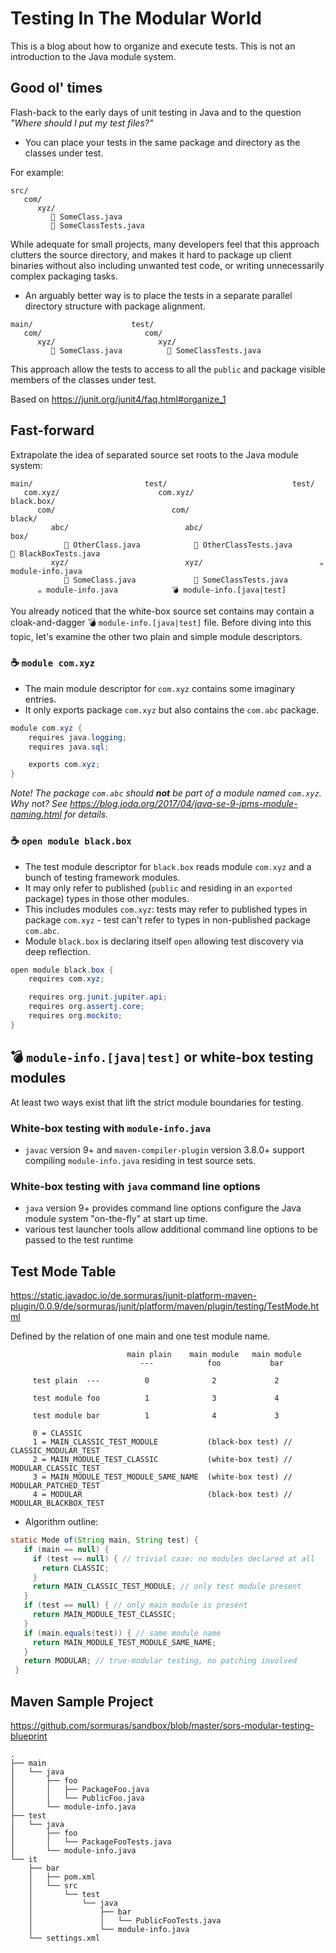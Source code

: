 # Testing In The Modular World

This is a blog about how to organize and execute tests.
This is not an introduction to the Java module system.

## Good ol' times

Flash-back to the early days of unit testing in Java and to the question _"Where should I put my test files?"_

- You can place your tests in the same package and directory as the classes under test.

For example:

```text
src/
   com/
      xyz/
         📜 SomeClass.java
         🔨 SomeClassTests.java
```

While adequate for small projects, many developers feel that this approach clutters the source directory, and makes it hard to package up client binaries without also including unwanted test code, or writing unnecessarily complex packaging tasks.

- An arguably better way is to place the tests in a separate parallel directory structure with package alignment.

```text
main/                      test/
   com/                       com/
      xyz/                       xyz/
         📜 SomeClass.java          🔨 SomeClassTests.java
```

This approach allow the tests to access to all the `public` and package visible members of the classes under test.

Based on https://junit.org/junit4/faq.html#organize_1

## Fast-forward

Extrapolate the idea of separated source set roots to the Java module system:

```text
main/                         test/                            test/
   com.xyz/                      com.xyz/                         black.box/
      com/                          com/                             black/
         abc/                          abc/                             box/
            📜 OtherClass.java            🔨 OtherClassTests.java           🔲 BlackBoxTests.java
         xyz/                          xyz/                          ☕ module-info.java
            📜 SomeClass.java             🔨 SomeClassTests.java
      ☕ module-info.java            💣 module-info.[java|test]
```

You already noticed that the white-box source set contains may contain a cloak-and-dagger 💣 `module-info.[java|test]` file.
Before diving into this topic, let's examine the other two plain and simple module descriptors.

### ☕ `module com.xyz`

- The main module descriptor for `com.xyz` contains some imaginary entries.
- It only exports package `com.xyz` but also contains the `com.abc` package.

```java
module com.xyz {
    requires java.logging;
    requires java.sql;

    exports com.xyz;
}
```
_Note! The package `com.abc` should **not** be part of a module named `com.xyz`. Why not? See https://blog.joda.org/2017/04/java-se-9-jpms-module-naming.html for details._

### ☕ `open module black.box`

- The test module descriptor for `black.box` reads module `com.xyz` and a bunch of testing framework modules.
- It may only refer to published (`public` and residing in an `exported` package) types in those other modules.
- This includes modules `com.xyz`: tests may refer to published types in package `com.xyz` - test can't refer to types in non-published package `com.abc`.
- Module `black.box` is declaring itself `open` allowing test discovery via deep reflection.

```java
open module black.box {
    requires com.xyz;

    requires org.junit.jupiter.api;
    requires org.assertj.core;
    requires org.mockito;
}
```


## 💣 `module-info.[java|test]` or white-box testing modules

At least two ways exist that lift the strict module boundaries for testing.

### White-box testing with `module-info.java`

- `javac` version 9+ and `maven-compiler-plugin` version 3.8.0+ support compiling `module-info.java` residing in test source sets.

### White-box testing with `java` command line options

- `java` version 9+ provides command line options configure the Java module system "on-the-fly" at start up time.
- various test launcher tools allow additional command line options to be passed to the test runtime


## Test Mode Table

https://static.javadoc.io/de.sormuras/junit-platform-maven-plugin/0.0.9/de/sormuras/junit/platform/maven/plugin/testing/TestMode.html

Defined by the relation of one main and one test module name.

```text
                          main plain    main module   main module
                             ---            foo           bar

     test plain  ---          0              2             2

     test module foo          1              3             4

     test module bar          1              4             3

     0 = CLASSIC
     1 = MAIN_CLASSIC_TEST_MODULE           (black-box test) // CLASSIC_MODULAR_TEST
     2 = MAIN_MODULE_TEST_CLASSIC           (white-box test) // MODULAR_CLASSIC_TEST
     3 = MAIN_MODULE_TEST_MODULE_SAME_NAME  (white-box test) // MODULAR_PATCHED_TEST
     4 = MODULAR                            (black-box test) // MODULAR_BLACKBOX_TEST
```

- Algorithm outline:

```java
static Mode of(String main, String test) { 
   if (main == null) { 
     if (test == null) { // trivial case: no modules declared at all 
       return CLASSIC; 
     } 
     return MAIN_CLASSIC_TEST_MODULE; // only test module present 
   } 
   if (test == null) { // only main module is present 
     return MAIN_MODULE_TEST_CLASSIC; 
   } 
   if (main.equals(test)) { // same module name 
     return MAIN_MODULE_TEST_MODULE_SAME_NAME; 
   } 
   return MODULAR; // true-modular testing, no patching involved 
 }
```

## Maven Sample Project

https://github.com/sormuras/sandbox/blob/master/sors-modular-testing-blueprint

```text
.
├── main
│   └── java
│       ├── foo
│       │   ├── PackageFoo.java
│       │   └── PublicFoo.java
│       └── module-info.java
├── test
│   └── java
│       ├── foo
│       │   └── PackageFooTests.java
│       └── module-info.java
└── it
    ├── bar
    │   ├── pom.xml
    │   └── src
    │       └── test
    │           └── java
    │               ├── bar
    │               │   └── PublicFooTests.java
    │               └── module-info.java
    └── settings.xml
```